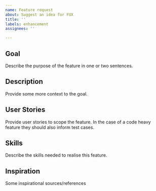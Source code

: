 ```yaml
---
name: Feature request
about: Suggest an idea for FUX
title: ''
labels: enhancement
assignees: ''

---
```


## Goal

Describe the purpose of the feature in one or two sentences.

## Description

Provide some more context to the goal.

## User Stories

Provide user stories to scope the feature. In the case of a code heavy feature they should also inform test cases.

## Skills

Describe the skills needed to realise this feature.

## Inspiration

Some inspirational sources/references
